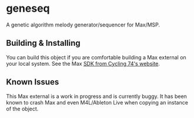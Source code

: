 # geneseq

A genetic algorithm melody generator/sequencer for Max/MSP.

## Building & Installing

You can build this object if you are comfortable building a Max external on your local system. See the Max [SDK from Cycling 74's website](https://cycling74.com/downloads/sdk).

## Known Issues

This Max external is a work in progress and is currently buggy. It has been known to crash Max and even M4L/Ableton Live when copying an instance of the object.
